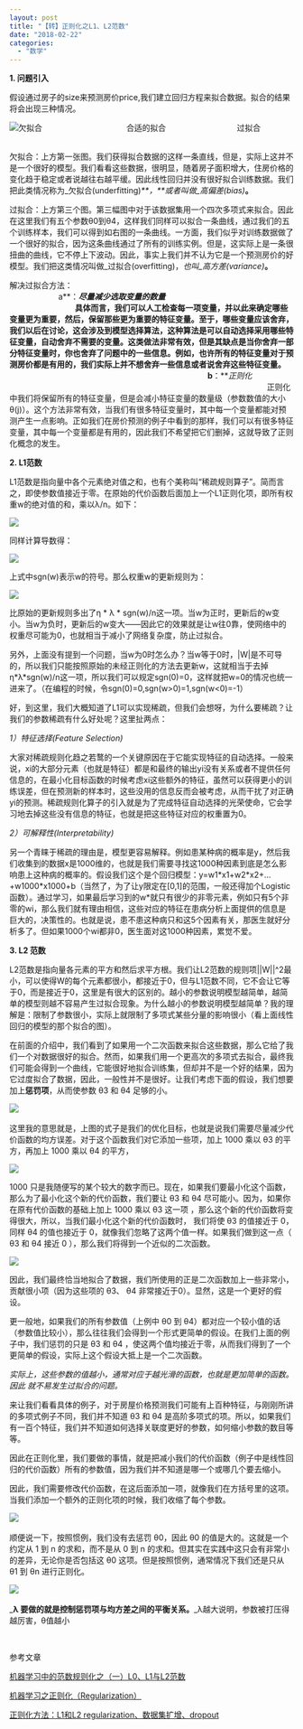 ```yaml
---
layout: post
title: "【转】正则化之L1、L2范数"
date: "2018-02-22"
categories: 
  - "数学"
---
```


**1\. 问题引入**

假设通过房子的size来预测房价price,我们建立回归方程来拟合数据。拟合的结果将会出现三种情况。

[![](http://s9.sinaimg.cn/mw690/002o3YiAzy72L2nkxeg48)](http://photo.blog.sina.com.cn/showpic.html#blogid=&url=http://album.sina.com.cn/pic/002o3YiAzy72L2nkxeg48)欠拟合                                      合适的拟合                                过拟合                   

欠拟合：上方第一张图。我们获得拟合数据的这样一条直线，但是，实际上这并不是一个很好的模型。我们看看这些数据，很明显，随着房子面积增大，住房价格的变化趋于稳定或者说越往右越平缓。因此线性回归并没有很好拟合训练数据。我们把此类情况称为_欠拟合(underfitting)_**，**或者叫做_高偏差(bias)_**。**

过拟合​：上方第三个图。第三幅图中对于该数据集用一个四次多项式来拟合。因此在这里我们有五个参数θ0到θ4，这样我们同样可以拟合一条曲线，通过我们的五个训练样本，我们可以得到如右图的一条曲线。一方面，我们似乎对训练数据做了一个很好的拟合，因为这条曲线通过了所有的训练实例。但是，这实际上是一条很扭曲的曲线，它不停上下波动。因此，事实上我们并不认为它是一个预测房价的好模型。我们把这类情况叫做_过拟合(overfitting)，_也叫_高方差(variance)_**。**

解决过拟合方法：                                                                                                                         a**：**_尽量减少选取变量的数量_                                                                                                        具体而言，我们可以人工检查每一项变量，并以此来确定哪些变量更为重要，然后，保留那些更为重要的特征变量。至于，哪些变量应该舍弃，我们以后在讨论，这会涉及到模型选择算法，这种算法是可以自动选择采用哪些特征变量，自动舍弃不需要的变量。这类做法非常有效，但是其缺点是当你舍弃一部分特征变量时，你也舍弃了问题中的一些信息。例如，也许所有的特征变量对于预测房价都是有用的，我们实际上并不想舍弃一些信息或者说舍弃这些特征变量。                                                                                                              b**：**_正则化_                                                                                                                                       正则化中我们将保留所有的特征变量，但是会减小特征变量的数量级（参数数值的大小θ(j)）。这个方法非常有效，当我们有很多特征变量时，其中每一个变量都能对预测产生一点影响。正如我们在房价预测的例子中看到的那样，我们可以有很多特征变量，其中每一个变量都是有用的，因此我们不希望把它们删掉，这就导致了正则化概念的发生。

**2\. L1范数**

​L1范数是指向量中各个元素绝对值之和，也有个美称叫“稀疏规则算子”。简而言之，即使参数值接近于零。在原始的代价函数后面加上一个L1正则化项，即所有权重w的绝对值的和，乘以λ/n。如下：

[![](http://s1.sinaimg.cn/mw690/002o3YiAzy72LCRnMWI90)](http://photo.blog.sina.com.cn/showpic.html#blogid=&url=http://album.sina.com.cn/pic/002o3YiAzy72LCRnMWI90)

​同样计算导数得：

[![](http://s7.sinaimg.cn/mw690/002o3YiAzy72LCUYV4Ga6)](http://photo.blog.sina.com.cn/showpic.html#blogid=&url=http://album.sina.com.cn/pic/002o3YiAzy72LCUYV4Ga6)

上式中sgn(w)表示w的符号。那么权重w的更新规则为：​

[![](http://s2.sinaimg.cn/mw690/002o3YiAzy72LCWv22l41)](http://photo.blog.sina.com.cn/showpic.html#blogid=&url=http://album.sina.com.cn/pic/002o3YiAzy72LCWv22l41)

比原始的更新规则多出了η \* λ \* sgn(w)/n这一项。当w为正时，更新后的w变小。当w为负时，更新后的w变大——因此它的效果就是让w往0靠，使网络中的权重尽可能为0，也就相当于减小了网络复杂度，防止过拟合。

另外，上面没有提到一个问题，当w为0时怎么办？当w等于0时，|W|是不可导的，所以我们只能按照原始的未经正则化的方法去更新w，这就相当于去掉η\*λ\*sgn(w)/n这一项，所以我们可以规定sgn(0)=0，这样就把w=0的情况也统一进来了。（在编程的时候，令sgn(0)=0,sgn(w>0)=1,sgn(w<0)=-1）

好，到这里，我们大概知道了L1可以实现稀疏，但我们会想呀，为什么要稀疏？让我们的参数稀疏有什么好处呢？这里扯两点：

_1）特征选择(Feature Selection)_

大家对稀疏规则化趋之若鹜的一个关键原因在于它能实现特征的自动选择。一般来说，xi的大部分元素（也就是特征）都是和最终的输出yi没有关系或者不提供任何信息的，在最小化目标函数的时候考虑xi这些额外的特征，虽然可以获得更小的训练误差，但在预测新的样本时，这些没用的信息反而会被考虑，从而干扰了对正确yi的预测。稀疏规则化算子的引入就是为了完成特征自动选择的光荣使命，它会学习地去掉这些没有信息的特征，也就是把这些特征对应的权重置为0。

_2）可解释性(Interpretability)_

另一个青睐于稀疏的理由是，模型更容易解释。例如患某种病的概率是y，然后我们收集到的数据x是1000维的，也就是我们需要寻找这1000种因素到底是怎么影响患上这种病的概率的。假设我们这个是个回归模型：y=w1\*x1+w2\*x2+…+w1000\*x1000+b（当然了，为了让y限定在\[0,1\]的范围，一般还得加个Logistic函数）。通过学习，如果最后学习到的w\*就只有很少的非零元素，例如只有5个非零的wi，那么我们就有理由相信，这些对应的特征在患病分析上面提供的信息是巨大的，决策性的。也就是说，患不患这种病只和这5个因素有关，那医生就好分析多了。但如果1000个wi都非0，医生面对这1000种因素，累觉不爱。

**3\. L2 范数**

L2范数是指向量各元素的平方和然后求平方根。我们让L2范数的规则项||W||^2最小，可以使得W的每个元素都很小，都接近于0，但与L1范数不同，它不会让它等于0，而是接近于0，这里是有很大的区别的。越小的参数说明模型越简单，越简单的模型则越不容易产生过拟合现象。为什么越小的参数说明模型越简单？我的理解是：限制了参数很小，实际上就限制了多项式某些分量的影响很小（看上面线性回归的模型的那个拟合的图）。

​在前面的介绍中，我们看到了如果用一个二次函数来拟合这些数据，那么它给了我们一个对数据很好的拟合。然而，如果我们用一个更高次的多项式去拟合，最终我们可能会得到一个曲线，它能很好地拟合训练集，但却并不是一个好的结果，因为它过度拟合了数据，因此，一般性并不是很好。让我们考虑下面的假设，我们想要加上**惩罚项**，从而使参数 θ3 和 θ4 足够的小。

[![](http://s11.sinaimg.cn/mw690/002o3YiAzy72L3toRMS1a)](http://photo.blog.sina.com.cn/showpic.html#blogid=&url=http://album.sina.com.cn/pic/002o3YiAzy72L3toRMS1a) 

这里我的意思就是，上图的式子是我们的优化目标，也就是说我们需要尽量减少代价函数的均方误差。对于这个函数我们对它添加一些项，加上 1000 乘以 θ3 的平方，再加上 1000 乘以 θ4 的平方，

[![](http://s2.sinaimg.cn/mw690/002o3YiAzy72L3vR4Xf11)](http://photo.blog.sina.com.cn/showpic.html#blogid=&url=http://album.sina.com.cn/pic/002o3YiAzy72L3vR4Xf11)

1000 只是我随便写的某个较大的数字而已。现在，如果我们要最小化这个函数，那么为了最小化这个新的代价函数，我们要让 θ3 和 θ4 尽可能小。因为，如果你在原有代价函数的基础上加上 1000 乘以 θ3 这一项 ，那么这个新的代价函数将变得很大，所以，当我们最小化这个新的代价函数时， 我们将使 θ3 的值接近于 0，同样 θ4 的值也接近于 0，就像我们忽略了这两个值一样。如果我们做到这一点（ θ3 和 θ4 接近 0 ），那么我们将得到一个近似的二次函数。

[![](http://s13.sinaimg.cn/mw690/002o3YiAzy72L3wLHuAfc)](http://photo.blog.sina.com.cn/showpic.html#blogid=&url=http://album.sina.com.cn/pic/002o3YiAzy72L3wLHuAfc)

因此，我们最终恰当地拟合了数据，我们所使用的正是二次函数加上一些非常小，贡献很小项（因为这些项的 θ3、 θ4 非常接近于0）。显然，这是一个更好的假设。

​更一般地，如果我们的所有参数值（上例中 θ0 到 θ4）都对应一个较小值的话（参数值比较小），那么往往我们会得到一个形式更简单的假设。在我们上面的例子中，我们惩罚的只是 θ3 和 θ4 ，使这两个值均接近于零，从而我们得到了一个更简单的假设，实际上这个假设大抵上是一个二次函数。

_实际上，这些参数的值越小，通常对应于越光滑的函数，也就是更加简单的函数。因此 就不易发生过拟合的问题。​_

来让我们看看具体的例子，对于房屋价格预测我们可能有上百种特征，与刚刚所讲的多项式例子不同，我们并不知道 θ3 和 θ4 是高阶多项式的项。所以，如果我们有一百个特征，我们并不知道如何选择关联度更好的参数，如何缩小参数的数目等等。

因此在正则化里，我们要做的事情，就是把减小我们的代价函数（例子中是线性回归的代价函数）所有的参数值，因为我们并不知道是哪一个或哪几个要去缩小。

因此，我们需要修改代价函数，在这后面添加一项，就像我们在方括号里的这项。当我们添加一个额外的正则化项的时候，我们收缩了每个参数。

[![](http://s6.sinaimg.cn/mw690/002o3YiAzy72L3LEqahf5)](http://photo.blog.sina.com.cn/showpic.html#blogid=&url=http://album.sina.com.cn/pic/002o3YiAzy72L3LEqahf5) 

​顺便说一下，按照惯例，我们没有去惩罚 θ0，因此 θ0 的值是大的。这就是一个约定从 1 到 n 的求和，而不是从 0 到 n 的求和。但其实在实践中这只会有非常小的差异，无论你是否包括这 θ0 这项。但是按照惯例，通常情况下我们还是只从 θ1 到 θn 进行正则化。

[![](http://s16.sinaimg.cn/mw690/002o3YiAzy72L3Q7iVNaf)](http://photo.blog.sina.com.cn/showpic.html#blogid=&url=http://album.sina.com.cn/pic/002o3YiAzy72L3Q7iVNaf) 

_**λ 要做的就是控制惩罚项与均方差之间的平衡关系。**​_λ越大说明，参数被打压得越厉害，θ值越小

_​_

参考文章

​[机器学习中的范数规则化之（一）L0、L1与L2范数](http://blog.csdn.net/zouxy09/article/details/24971995/)

[机器学习之正则化（Regularization）](http://doc.okbase.net/jianxinzhou/archive/111322.html)

[正则化方法：L1和L2 regularization、数据集扩增、dropout](http://www.mamicode.com/info-detail-517504.html)
